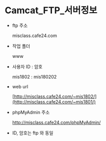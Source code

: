 # Camcat_FTP_서버정보

- ftp 주소

  misclass.cafe24.com

   

- 작업 폴더

  www

- 사용자 ID : 암호

  mis1802 : mis180202

- web url

  [http://misclass.cafe24.com/~mis1802/](http://misclass.cafe24.com/~mis1801/)

   

- phpMyAdmin 주소

  <http://misclass.cafe24.com/phpMyAdmin/>

   

- ID, 암호는 ftp 와 동일